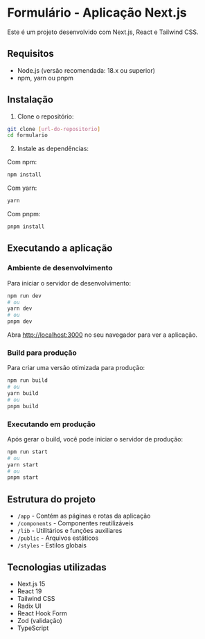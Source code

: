 # Formulário - Aplicação Next.js

Este é um projeto desenvolvido com Next.js, React e Tailwind CSS.

## Requisitos

- Node.js (versão recomendada: 18.x ou superior)
- npm, yarn ou pnpm

## Instalação

1. Clone o repositório:
```bash
git clone [url-do-repositorio]
cd formulario
```

2. Instale as dependências:

Com npm:
```bash
npm install
```

Com yarn:
```bash
yarn
```

Com pnpm:
```bash
pnpm install
```

## Executando a aplicação

### Ambiente de desenvolvimento

Para iniciar o servidor de desenvolvimento:

```bash
npm run dev
# ou
yarn dev
# ou
pnpm dev
```

Abra [http://localhost:3000](http://localhost:3000) no seu navegador para ver a aplicação.

### Build para produção

Para criar uma versão otimizada para produção:

```bash
npm run build
# ou
yarn build
# ou
pnpm build
```

### Executando em produção

Após gerar o build, você pode iniciar o servidor de produção:

```bash
npm run start
# ou
yarn start
# ou
pnpm start
```

## Estrutura do projeto

- `/app` - Contém as páginas e rotas da aplicação
- `/components` - Componentes reutilizáveis
- `/lib` - Utilitários e funções auxiliares
- `/public` - Arquivos estáticos
- `/styles` - Estilos globais

## Tecnologias utilizadas

- Next.js 15
- React 19
- Tailwind CSS
- Radix UI
- React Hook Form
- Zod (validação)
- TypeScript 